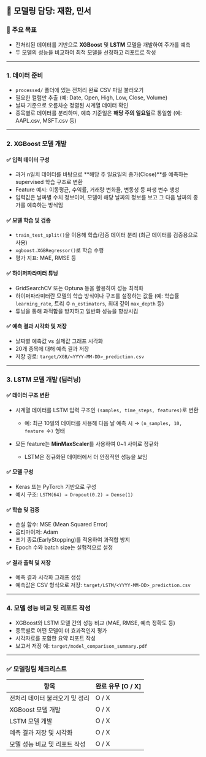 ## 🤖 모델링 담당: **재환, 민서**

### 🎯 주요 목표

* 전처리된 데이터를 기반으로 **XGBoost** 및 **LSTM** 모델을 개발하여 주가를 예측
* 두 모델의 성능을 비교하여 최적 모델을 선정하고 리포트로 작성

---

### 1. 데이터 준비

* `processed/` 폴더에 있는 전처리 완료 CSV 파일 불러오기
* 필요한 컬럼만 추출 (예: Date, Open, High, Low, Close, Volume)
* 날짜 기준으로 오름차순 정렬된 시계열 데이터 확인
* 종목별로 데이터를 분리하며, 예측 기준일은 **해당 주의 일요일**로 통일함 (예: AAPL.csv, MSFT.csv 등)

---

### 2. XGBoost 모델 개발

#### ✅ 입력 데이터 구성

* 과거 n일치 데이터를 바탕으로 \*\*해당 주 일요일의 종가(Close)\*\*를 예측하는 supervised 학습 구조로 변환
* Feature 예시: 이동평균, 수익률, 거래량 변화율, 변동성 등 파생 변수 생성
* 입력값은 날짜별 수치 정보이며, 모델이 해당 날짜의 정보를 보고 그 다음 날짜의 종가를 예측하는 방식임

#### ✅ 모델 학습 및 검증

* `train_test_split()`을 이용해 학습/검증 데이터 분리 (최근 데이터를 검증용으로 사용)
* `xgboost.XGBRegressor()`로 학습 수행
* 평가 지표: MAE, RMSE 등

#### ✅ 하이퍼파라미터 튜닝

* GridSearchCV 또는 Optuna 등을 활용하여 성능 최적화
* 하이퍼파라미터란 모델의 학습 방식이나 구조를 설정하는 값들 (예: 학습률 `learning_rate`, 트리 수 `n_estimators`, 최대 깊이 `max_depth` 등)
* 튜닝을 통해 과적합을 방지하고 일반화 성능을 향상시킴

#### ✅ 예측 결과 시각화 및 저장

* 날짜별 예측값 vs 실제값 그래프 시각화
* 20개 종목에 대해 예측 결과 저장
* 저장 경로: `target/XGB/<YYYY-MM-DD>_prediction.csv`

---

### 3. LSTM 모델 개발 (딥러닝)

#### ✅ 데이터 구조 변환

* 시계열 데이터를 LSTM 입력 구조인 `(samples, time_steps, features)`로 변환

  * 예: 최근 10일의 데이터를 사용해 다음 날 예측 시 → `(n_samples, 10, feature 수)` 형태
* 모든 feature는 **MinMaxScaler**를 사용하여 0\~1 사이로 정규화

  * LSTM은 정규화된 데이터에서 더 안정적인 성능을 보임

#### ✅ 모델 구성

* Keras 또는 PyTorch 기반으로 구성
* 예시 구조: `LSTM(64) → Dropout(0.2) → Dense(1)`

#### ✅ 학습 및 검증

* 손실 함수: MSE (Mean Squared Error)
* 옵티마이저: Adam
* 조기 종료(EarlyStopping)를 적용하여 과적합 방지
* Epoch 수와 batch size는 실험적으로 설정

#### ✅ 결과 출력 및 저장

* 예측 결과 시각화 그래프 생성
* 예측값은 CSV 형식으로 저장: `target/LSTM/<YYYY-MM-DD>_prediction.csv`

---

### 4. 모델 성능 비교 및 리포트 작성

* XGBoost와 LSTM 모델 간의 성능 비교 (MAE, RMSE, 예측 정확도 등)
* 종목별로 어떤 모델이 더 효과적인지 평가
* 시각자료를 포함한 요약 리포트 작성
* 보고서 저장 예: `target/model_comparison_summary.pdf`

---

### ✅ 모델링팀 체크리스트

| 항목                | 완료 유무 \[O / X] |
| ----------------- | -------------- |
| 전처리 데이터 불러오기 및 정리 | O / X          |
| XGBoost 모델 개발     | O / X          |
| LSTM 모델 개발        | O / X          |
| 예측 결과 저장 및 시각화    | O / X          |
| 모델 성능 비교 및 리포트 작성 | O / X          |
